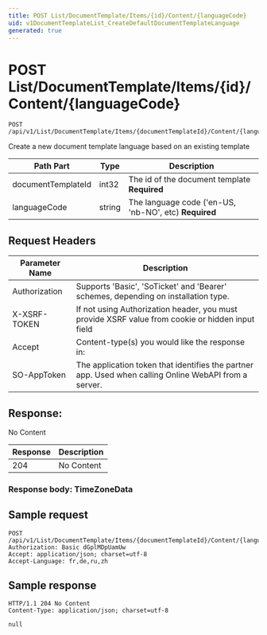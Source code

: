 ```yaml
---
title: POST List/DocumentTemplate/Items/{id}/Content/{languageCode}
uid: v1DocumentTemplateList_CreateDefaultDocumentTemplateLanguage
generated: true
---
```


# POST List/DocumentTemplate/Items/{id}/Content/{languageCode}

```http
POST /api/v1/List/DocumentTemplate/Items/{documentTemplateId}/Content/{languageCode}
```

Create a new document template language based on an existing template






| Path Part | Type | Description |
|-----------|------|-------------|
| documentTemplateId | int32 | The id of the document template **Required** |
| languageCode | string | The language code ('en-US, 'nb-NO', etc) **Required** |



## Request Headers

| Parameter Name | Description |
|----------------|-------------|
| Authorization  | Supports 'Basic', 'SoTicket' and 'Bearer' schemes, depending on installation type. |
| X-XSRF-TOKEN   | If not using Authorization header, you must provide XSRF value from cookie or hidden input field |
| Accept         | Content-type(s) you would like the response in:  |
| SO-AppToken | The application token that identifies the partner app. Used when calling Online WebAPI from a server. |


## Response:

No Content

| Response | Description |
|----------------|-------------|
| 204 | No Content |

### Response body: TimeZoneData


## Sample request

```http!
POST /api/v1/List/DocumentTemplate/Items/{documentTemplateId}/Content/{languageCode}
Authorization: Basic dGplMDpUamUw
Accept: application/json; charset=utf-8
Accept-Language: fr,de,ru,zh
```

## Sample response

```http_
HTTP/1.1 204 No Content
Content-Type: application/json; charset=utf-8

null
```